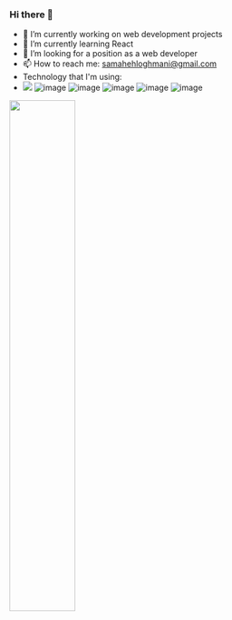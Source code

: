 ### Hi there 👋

- 🔭 I’m currently working on web development projects
- 🌱 I’m currently learning React
- 🤔 I’m looking for a position as a web developer
- 📫 How to reach me: samahehloghmani@gmail.com
- Technology that I'm using: 
- <img src="https://img.shields.io/badge/HTML5-E34F26?style=for-the-badge&logo=html5&logoColor=white" />  ![image](https://img.shields.io/badge/CSS3-1572B6?style=for-the-badge&logo=css3&logoColor=white)  ![image](https://img.shields.io/badge/JavaScript-F7DF1E?style=for-the-badge&logo=javascript&logoColor=black)  ![image](https://img.shields.io/badge/Node.js-43853D?style=for-the-badge&logo=node-dot-js&logoColor=white)  ![image](https://img.shields.io/badge/npm-CB3837?style=for-the-badge&logo=npm&logoColor=white)  ![image](https://img.shields.io/badge/React-20232A?style=for-the-badge&logo=react&logoColor=61DAFB)
<img src="https://github-readme-streak-stats.herokuapp.com/?user=sky192&theme=dark" width="48%" >

 


 





